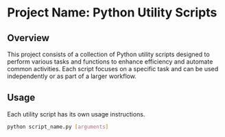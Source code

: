 # Project Name: Python Utility Scripts

## Overview

This project consists of a collection of Python utility scripts designed to perform various tasks and functions to enhance efficiency and automate common activities. Each script focuses on a specific task and can be used independently or as part of a larger workflow.


## Usage

Each utility script has its own usage instructions.

```bash
python script_name.py [arguments]
```
